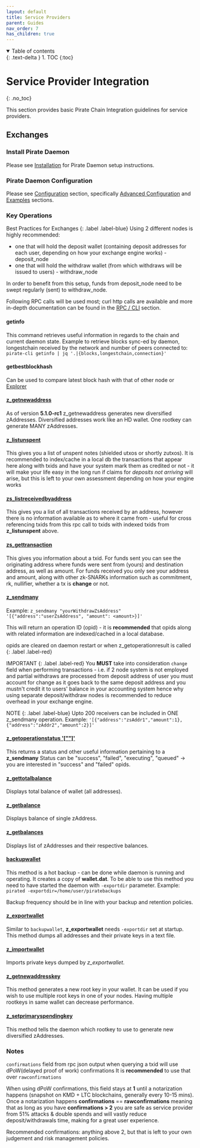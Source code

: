 ```yaml
---
layout: default
title: Service Providers
parent: Guides
nav_order: 7
has_children: true
---
```


<details open markdown="block">
  <summary>
    Table of contents
  </summary>
  {: .text-delta }
1. TOC
{:toc}
</details>

# Service Provider Integration
{: .no_toc}

This section provides basic Pirate Chain Integration guidelines for service providers.

## Exchanges

### Install Pirate Daemon
Please see [Installation](../../installation) for Pirate Daemon setup instructions.

### Pirate Daemon Configuration
Please see [Configuration](../../configuration) section, specifically [Advanced Configuration](../../configuration/advanced) and [Examples](../../configuration/examples) sections.

### Key Operations

Best Practices for Exchanges
{: .label .label-blue}
Using 2 different nodes is highly recommended:
- one that will hold the deposit wallet (containing deposit addresses for each user, depending on how your exchange engine works) - deposit\_node
- one that will hold the withdraw wallet (from which withdraws will be issued to users) - withdraw\_node

In order to benefit from this setup, funds from deposit\_node need to be swept regularly (sent) to withdraw\_node.

Following RPC calls will be used most; curl http calls are available and more in-depth documentation can be found in the [RPC / CLI](../../rpc) section.

#### getinfo
This command retrieves useful information in regards to the chain and current daemon state.
Example to retrieve blocks sync-ed by daemon, longestchain received by the network and number of peers connected to:
`pirate-cli getinfo | jq '.|{blocks,longestchain,connection}'`

#### getbestblockhash
Can be used to compare latest block hash with that of other node or [Explorer](https://explorer.pirate.black)

#### [z_getnewaddress](../../rpc/z_getnewaddress)
As of version **5.1.0-rc1** z_getnewaddress generates new diversified zAddresses. Diversified addresses work like an HD wallet.
One rootkey can generate MANY zAddresses.

#### [z_listunspent](../../rpc/z_listunspent)
This gives you a list of unspent notes (shielded utxos or shortly zutxos).
It is recommended to index/cache in a local db the transactions that appear here along with txids and have your system mark them as credited or not - it will make your life easy in the long run if claims for _deposits not arriving_ will arise, but this is left to your own assessment depending on how your engine works

#### [zs_listreceivedbyaddress <zAddr>](../../rpc/zs_listreceivedbyaddress)
This gives you a list of all transactions received by an address, however there is no information available as to where it came from - useful for cross referencing txids from this rpc call to txids with indexed txids from **z_listunspent** above.

#### [zs_gettransaction <txid>](../../rpc/zs_gettransaction)
This gives you information about a txid.
For funds sent you can see the originating address where funds were sent from (yours) and destination address, as well as amount.
For funds received you only see your address and amount, along with other zk-SNARKs information such as commitment, rk, nullifier, whether a tx is **change** or not.

#### [z_sendmany](../../rpc/z_sendmany)
Example: `z_sendmany "yourWithdrawZsAddress" '[{"address":"userZsAddress", "amount": <amount>}]'`

This will return an operation ID (opid) - it is **recommended** that opids along with related information are indexed/cached in a local database.

opids are cleared on daemon restart or when z_getoperationresult is called
{: .label .label-red}

IMPORTANT
{: .label .label-red}
You **MUST** take into consideration `change` field when performing transactions - i.e. if 2 node system is not employed and partial withdraws are processed from deposit address of user you must account for change as it goes back to the same deposit address and you mustn't credit it to users' balance in your accounting system hence why using separate deposit/withdraw nodes is recommended to reduce overhead in your exchange engine.

NOTE
{: .label .label-blue}
Upto 200 receivers can be included in ONE z_sendmany operation.
Example: `'[{"address":"zsAddr1","amount":1},{"address":"zAddr2","amount":2}]'`

#### [z_getoperationstatus '\["<opid>"\]'](../../rpc/z_getoperationstatus)
This returns a status and other useful information pertaining to a **z_sendmany**
Status can be "success", "failed", "executing", "queued" -> you are interested in "success" and "failed" opids.

#### [z_gettotalbalance](../../rpc/z_gettotalbalance)
Displays total balance of wallet (all addresses).

#### [z_getbalance <zAddr>](../../z_getbalance)
Displays balance of single zAddress.

#### [z_getbalances](../../rpc/z_getbalances)
Displays list of zAddresses and their respective balances.

#### [backupwallet](../../rpc/backupwallet)
This method is a hot backup - can be done while daemon is running and operating. It creates a copy of **wallet.dat**.
To be able to use this method you need to have started the daemon with `-exportdir` parameter. Example: `pirated -exportdir=/home/user/piratebackups`

Backup frequency should be in line with your backup and retention policies.

#### [z_exportwallet](../../rpc/z_exportwallet)
Similar to `backupwallet`, **z_exportwallet** needs `-exportdir` set at startup.
This method dumps all addresses and their private keys in a text file.

#### [z_importwallet](../../rpc/z_importwallet)
Imports private keys dumped by _z\_exportwallet_.

#### [z_getnewaddresskey](../../rpc/z_getnewaddresskey)
This method generates a new root key in your wallet. It can be used if you wish to use multiple root keys in one of your nodes.
Having multiple rootkeys in same wallet can decrease performance.

#### [z_setprimaryspendingkey](../../rpc/z_setprimaryspendingkey)
This method tells the daemon which rootkey to use to generate new diversified zAddresses.


### Notes
`confirmations` field from rpc json output when querying a txid will use dPoW(delayed proof of work) confirmations
It is **recommended** to use that over `rawconfirmations`

When using dPoW confirmations, this field stays at **1** until a notarization happens (snapshot on KMD + LTC blockchains, generally every 10-15 mins).
Once a notarization happens **confirmations** == **rawconfirmations** meaning that as long as you have **confirmations > 2** you are safe as service provider from 51% attacks & double spends and will vastly reduce deposit/withdrawals time, making for a great user experience.

Recommended confirmations: anything above 2, but that is left to your own judgement and risk management policies.

